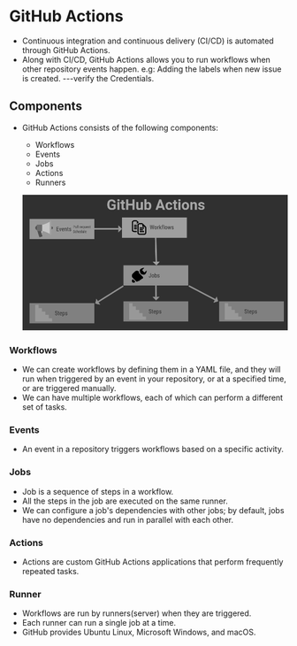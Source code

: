 # GitHub Actions
- Continuous integration and continuous delivery (CI/CD) is automated through GitHub Actions.
- Along with CI/CD, GitHub Actions allows you to run workflows when other repository events happen. 
  e.g: Adding the labels when new issue is created.
  ---verify the Credentials.

## Components
- GitHub Actions consists of the following components:
  - Workflows
  - Events
  - Jobs
  - Actions
  - Runners

  ![actions](/actions.png)
  
### Workflows
- We can create workflows by defining them in a YAML file, and they will run when triggered by an event in your repository, 
  or at a specified time, or are triggered manually.
- We can have multiple workflows, each of which can perform a different set of tasks. 

### Events
- An event in a repository triggers workflows based on a specific activity.

### Jobs
- Job is a sequence of steps in a workflow.
- All the steps in the job are executed on the same runner.
- We can configure a job's dependencies with other jobs; by default, jobs have no dependencies and run in parallel with each other.

### Actions
- Actions are custom GitHub Actions applications that perform frequently repeated tasks.

### Runner
- Workflows are run by runners(server) when they are triggered.
- Each runner can run a single job at a time.
- GitHub provides Ubuntu Linux, Microsoft Windows, and macOS.
